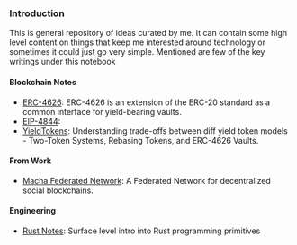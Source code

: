 ### Introduction
This is general repository of ideas curated by me. It can contain some high level content on things that keep me interested around technology or sometimes it could just go very simple. Mentioned are few of the key writings under this notebook

#### Blockchain Notes
- [ERC-4626](https://github.com/sksmlabs/Notebook/blob/main/ERC-4626.md): ERC-4626 is an extension of the ERC-20 standard as a common interface for yield-bearing vaults.
- [EIP-4844](https://github.com/sksmlabs/Notebook/blob/main/EIP-4844.md): 
- [YieldTokens](https://github.com/sksmlabs/Notebook/blob/main/YieldToken.md): Understanding trade-offs between diff yield token models - Two-Token Systems, Rebasing Tokens, and ERC-4626 Vaults. 

#### From Work
- [Macha Federated Network](https://github.com/sksmlabs/Notebook/blob/main/Macha.md): A Federated Network for decentralized social blockchains. 

#### Engineering
- [Rust Notes](https://github.com/sksmlabs/Notebook/blob/main/Rust.md): Surface level intro into Rust programming primitives
